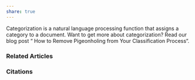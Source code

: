 ```yaml
---
share: true
---
```


Categorization is a natural language processing function that assigns a category to a document. Want to get more about categorization? Read our blog post “ How to Remove Pigeonholing from Your Classification Process“.

### Related Articles

### Citations
